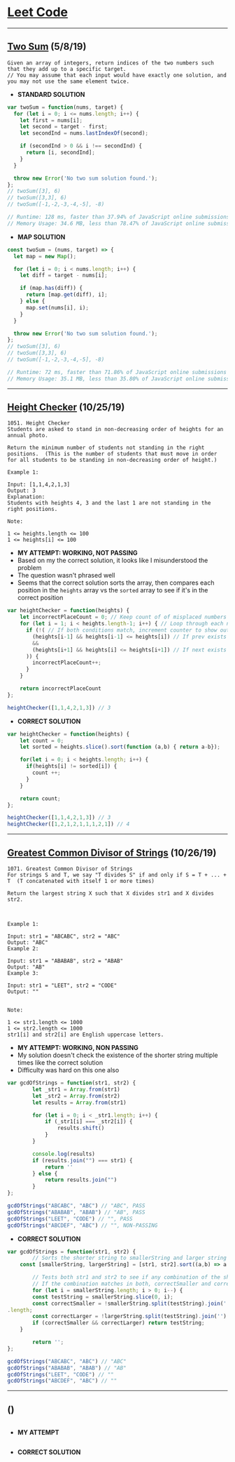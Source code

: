 # [Leet Code](https://leetcode.com)
---
## [Two Sum](https://leetcode.com/problems/two-sum/) (5/8/19)
```
Given an array of integers, return indices of the two numbers such that they add up to a specific target.
// You may assume that each input would have exactly one solution, and you may not use the same element twice.
```

- **STANDARD SOLUTION**
```js
var twoSum = function(nums, target) {
  for (let i = 0; i <= nums.length; i++) {
    let first = nums[i];
    let second = target - first;
    let secondInd = nums.lastIndexOf(second);

    if (secondInd > 0 && i !== secondInd) {
      return [i, secondInd];
    }
  }

  throw new Error('No two sum solution found.');
};
// twoSum([3], 6)
// twoSum([3,3], 6)
// twoSum([-1,-2,-3,-4,-5], -8)

// Runtime: 128 ms, faster than 37.94% of JavaScript online submissions for Two Sum.
// Memory Usage: 34.6 MB, less than 78.47% of JavaScript online submissions for Two Sum.
```

- **MAP SOLUTION**
```js
const twoSum = (nums, target) => {
  let map = new Map();

  for (let i = 0; i < nums.length; i++) {
    let diff = target - nums[i];

    if (map.has(diff)) {
      return [map.get(diff), i];
    } else {
      map.set(nums[i], i);
    }
  }

  throw new Error('No two sum solution found.');
};
// twoSum([3], 6)
// twoSum([3,3], 6)
// twoSum([-1,-2,-3,-4,-5], -8)

// Runtime: 72 ms, faster than 71.86% of JavaScript online submissions for Two Sum.
// Memory Usage: 35.1 MB, less than 35.80% of JavaScript online submissions for Two Sum.
```

---
## [Height Checker](https://leetcode.com/problems/height-checker/) (10/25/19)
```
1051. Height Checker
Students are asked to stand in non-decreasing order of heights for an annual photo.

Return the minimum number of students not standing in the right positions.  (This is the number of students that must move in order for all students to be standing in non-decreasing order of height.)

Example 1:

Input: [1,1,4,2,1,3]
Output: 3
Explanation:
Students with heights 4, 3 and the last 1 are not standing in the right positions.

Note:

1 <= heights.length <= 100
1 <= heights[i] <= 100
```

- **MY ATTEMPT: WORKING, NOT PASSING**
- Based on my the correct solution, it looks like I misunderstood the problem
- The question wasn't phrased well
- Seems that the correct solution sorts the array, then compares each position in the `heights` array vs the `sorted` array to see if it's in the correct position
```js
var heightChecker = function(heights) {
    let incorrectPlaceCount = 0; // Keep count of of misplaced numbers
    for (let i = 1; i < heights.length-1; i++) { // Loop through each number in array
      if (!( // If both conditions match, increment counter to show out of place number
        (heights[i-1] && heights[i-1] <= heights[i]) // If prev exists and prev is less than current
        &&
        (heights[i+1] && heights[i] <= heights[i+1]) // If next exists and next is more than current
      )) {
        incorrectPlaceCount++;
      }
    }

    return incorrectPlaceCount
};

heightChecker([1,1,4,2,1,3]) // 3
```

- **CORRECT SOLUTION**
```js
var heightChecker = function(heights) {
    let count = 0;
    let sorted = heights.slice().sort(function (a,b) { return a-b});

    for(let i = 0; i < heights.length; i++) {
      if(heights[i] != sorted[i]) {
        count ++;
      }
    }

    return count;
};

heightChecker([1,1,4,2,1,3]) // 3
heightChecker([1,2,1,2,1,1,1,2,1]) // 4
```

---
## [Greatest Common Divisor of Strings](https://leetcode.com/problems/greatest-common-divisor-of-strings/) (10/26/19)
```
1071. Greatest Common Divisor of Strings
For strings S and T, we say "T divides S" if and only if S = T + ... + T  (T concatenated with itself 1 or more times)

Return the largest string X such that X divides str1 and X divides str2.



Example 1:

Input: str1 = "ABCABC", str2 = "ABC"
Output: "ABC"
Example 2:

Input: str1 = "ABABAB", str2 = "ABAB"
Output: "AB"
Example 3:

Input: str1 = "LEET", str2 = "CODE"
Output: ""


Note:

1 <= str1.length <= 1000
1 <= str2.length <= 1000
str1[i] and str2[i] are English uppercase letters.
```

- **MY ATTEMPT: WORKING, NON PASSING**
- My solution doesn't check the existence of the shorter string multiple times like the correct solution
- Difficulty was hard on this one also
```js
var gcdOfStrings = function(str1, str2) {
		let _str1 = Array.from(str1)
		let _str2 = Array.from(str2)
		let results = Array.from(str1)

		for (let i = 0; i < _str1.length; i++) {
			if (_str1[i] === _str2[i]) {
				results.shift()
			}
		}

		console.log(results)
		if (results.join("") === str1) {
			return ''
		} else {
			return results.join("")
		}
};

gcdOfStrings("ABCABC", "ABC") // "ABC", PASS
gcdOfStrings("ABABAB", "ABAB") // "AB", PASS
gcdOfStrings("LEET", "CODE") // "", PASS
gcdOfStrings("ABCDEF", "ABC") // "", NON-PASSING
```

- **CORRECT SOLUTION**
```js
var gcdOfStrings = function(str1, str2) {
		// Sorts the shorter string to smallerString and larger string to largerString variables
    const [smallerString, largerString] = [str1, str2].sort((a,b) => a.length - b.length);

		// Tests both str1 and str2 to see if any combination of the shorter string exists one or multiple times
		// If the combination matches in both, correctSmaller and correctLarger both return true and function exits with testString
		for (let i = smallerString.length; i > 0; i--) {
        const testString = smallerString.slice(0, i);
        const correctSmaller = !smallerString.split(testString).join('')
.length;
        const correctLarger = !largerString.split(testString).join('').length;
        if (correctSmaller && correctLarger) return testString;
    }

		return '';
};

gcdOfStrings("ABCABC", "ABC") // "ABC"
gcdOfStrings("ABABAB", "ABAB") // "AB"
gcdOfStrings("LEET", "CODE") // ""
gcdOfStrings("ABCDEF", "ABC") // ""
```

---
## []() ()
```
```

- **MY ATTEMPT**
```js
```

- **CORRECT SOLUTION**
```js
```
